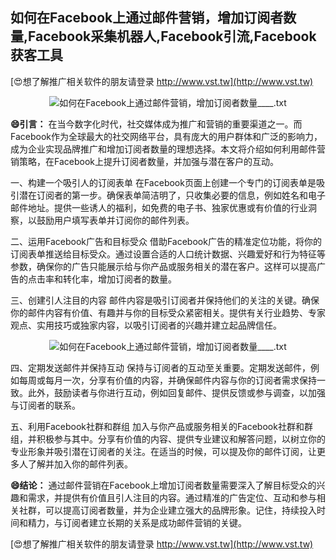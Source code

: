 ## **如何在Facebook上通过邮件营销，增加订阅者数量,Facebook采集机器人,Facebook引流,Facebook获客工具**

[😍想了解推广相关软件的朋友请登录 http://www.vst.tw](http://www.vst.tw)

 <center><img src="https://vst.tw/MP4/tuiguang/png/7.png" alt="如何在Facebook上通过邮件营销，增加订阅者数量____.txt"></center>

**😄引言：**
在当今数字化时代，社交媒体成为推广和营销的重要渠道之一。而Facebook作为全球最大的社交网络平台，具有庞大的用户群体和广泛的影响力，成为企业实现品牌推广和增加订阅者数量的理想选择。本文将介绍如何利用邮件营销策略，在Facebook上提升订阅者数量，并加强与潜在客户的互动。

一、构建一个吸引人的订阅表单
在Facebook页面上创建一个专门的订阅表单是吸引潜在订阅者的第一步。确保表单简洁明了，只收集必要的信息，例如姓名和电子邮件地址。提供一些诱人的福利，如免费的电子书、独家优惠或有价值的行业洞察，以鼓励用户填写表单并订阅你的邮件列表。

二、运用Facebook广告和目标受众
借助Facebook广告的精准定位功能，将你的订阅表单推送给目标受众。通过设置合适的人口统计数据、兴趣爱好和行为特征等参数，确保你的广告只能展示给与你产品或服务相关的潜在客户。这样可以提高广告的点击率和转化率，增加订阅者的数量。

三、创建引人注目的内容
邮件内容是吸引订阅者并保持他们的关注的关键。确保你的邮件内容有价值、有趣并与你的目标受众紧密相关。提供有关行业趋势、专家观点、实用技巧或独家内容，以吸引订阅者的兴趣并建立起品牌信任。

 <center><img src="https://vst.tw/MP4/tuiguang/png/8.png" alt="如何在Facebook上通过邮件营销，增加订阅者数量____.txt"></center>

四、定期发送邮件并保持互动
保持与订阅者的互动至关重要。定期发送邮件，例如每周或每月一次，分享有价值的内容，并确保邮件内容与你的订阅者需求保持一致。此外，鼓励读者与你进行互动，例如回复邮件、提供反馈或参与调查，以加强与订阅者的联系。

五、利用Facebook社群和群组
加入与你产品或服务相关的Facebook社群和群组，并积极参与其中。分享有价值的内容、提供专业建议和解答问题，以树立你的专业形象并吸引潜在订阅者的关注。在适当的时候，可以提及你的邮件订阅，让更多人了解并加入你的邮件列表。

**😄结论：**
通过邮件营销在Facebook上增加订阅者数量需要深入了解目标受众的兴趣和需求，并提供有价值且引人注目的内容。通过精准的广告定位、互动和参与相关社群，可以提高订阅者数量，并为企业建立强大的品牌形象。记住，持续投入时间和精力，与订阅者建立长期的关系是成功邮件营销的关键。

[😍想了解推广相关软件的朋友请登录 http://www.vst.tw](http://www.vst.tw)



